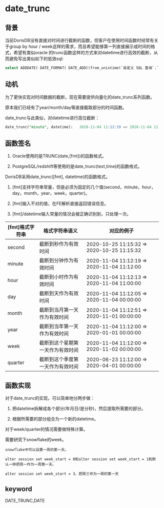 # date_trunc

## 背景

当前DorisDB没有直接对时间进行截断的函数，但客户在使用时间函数时经常有关于group by hour / week这样的需求，而且希望能够第一列直接展示成时间的格式，希望有类似oracle 的trunc函数这样的方式来对datetime进行高效的截断，从而避免写出类似如下的低效sql:

```sql
select ADDDATE( DATE_FORMAT( DATE_ADD((from_unixtime(`自定义 SQL 查询`.`timestamp`)), INTERVAL 8 HOUR), '%Y-%m-%d %H:%i:00' ), INTERVAL 0 SECOND ) ,count() from xxx group 1 ; 
```

## 动机

为了更快实现对时间数据的截断，现在需要提供向量化的date_trunc系列函数。

原本我们已经有了year/month/day等直接截取部分的时间函数。

date_trunc与此类似，对datetime进行高位截断：

```sql
date_trunc("minute", datetime):   2020-11-04 11:12:19 => 2020-11-04 11:12:00
```

## 函数签名

1. Oracle使用的是TRUNC(date,[fmt])的函数格式。

2. PostgreSQL/redshift等使用的是date_trunc(text,time)的函数格式。

DorisDB采用date_trunc([fmt], datetime)的函数格式。

1. [fmt]支持字符串常量，但是必须为固定的几个值(second，minute，hour，day，month，year，week，quarter)。

2. [fmt]输入不对的值，在FE解析直接返回错误信息。

3. [fmt]/datetime输入常量的情况会被正确识别到，只处理一次。

|  [fmt]格式字符串   |  格式字符串语义   |  对应的例子  |
| --- | --- | --- |
|  second   |  截断到秒作为有效时间   |  2020-10-25 11:15:32 => 2020-10-25 11:15:32  |
| minute | 截断到分钟作为有效时间 | 2020-11-04 11:12:19 => 2020-11-04 11:12:00 |
| hour | 截断到小时作为有效时间 | 2020-11-04 11:12:13 => 2020-11-04 11:00:00 |
| day | 截断到天作为有效时间 | 2020-11-04 11:12:05 => 2020-11-04 00:00:00 |
| month | 截断到当月第一天作为有效时间 | 2020-11-04 11:12:51 => 2020-11-01 00:00:00 |
| year | 截断到当年第一天作为有效时间 | 2020-11-04 11:12:00 => 2020-01-01 00:00:00 |
| week | 截断到这个星期第一天作为有效时间 | 2020-11-04 11:12:00 => 2020-11-02 00:00:00 |
| quarter | 截断到这个季度第一天作为有效时间 | 2020-06-23 11:12:00 => 2020-04-01 00:00:00 |

## 函数实现

对于date_trunc的实现，可以简单地分两步做：

1. 把datetime拆解成各个部分(年月日/是分秒)，然后提取所需要的部分。

2. 根据所需要的部分组合为一个新的datetime。

对于week/quarter的情况需要做特殊计算。

需要研究下snowflake的week。

```plain text
snowflake中可以设置一周的第一天。

alter session set week_start = 0和alter session set week_start = 1和默认一样把周一作为一周第一天。

alter session set week_start = 3，把周三作为一周的第一天
```

## keyword

DATE_TRUNC,DATE
